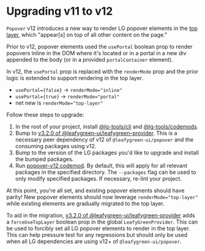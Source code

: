 # Upgrading v11 to v12

`Popover` v12 introduces a new way to render LG popover elements in the [top layer](https://developer.mozilla.org/en-US/docs/Glossary/Top_layer), which "appear[s] on top of all other content on the page."

Prior to v12, popover elements used the `usePortal` boolean prop to render popovers inline in the DOM where it's located or in a portal in a new div appended to the body (or in a provided `portalContainer` element).

In v12, the `usePortal` prop is replaced with the `renderMode` prop and the prior logic is extended to support rendering in the top layer.

- `usePortal={false}` -> `renderMode="inline"`
- `usePortal={true}` -> `renderMode="portal"`
- net new is `renderMode="top-layer"`

Follow these steps to upgrade:

1. In the root of your project, install [@lg-tools/cli](https://github.com/mongodb/leafygreen-ui/blob/main/tools/cli/README.md#installation) and [@lg-tools/codemods](https://github.com/mongodb/leafygreen-ui/blob/main/tools/codemods/README.md#installation).
2. Bump to [v3.2.0 of @leafygreen-ui/leafygreen-provider](https://github.com/mongodb/leafygreen-ui/blob/main/packages/leafygreen-provider/CHANGELOG.md#320). This is a necessary peer dependency of v12 of `@leafygreen-ui/popover` and the consuming packages using v12.
3. Bump to the version of the LG packages you'd like to upgrade and install the bumped packages.
4. Run [popover-v12 codemod](https://github.com/mongodb/leafygreen-ui/tree/main/tools/codemods#popover-v12). By default, this will apply for all relevant packages in the specified directory. The `--packages` flag can be used to only modify specified packages. If necessary, re-lint your project.

At this point, you're all set, and existing popover elements should have parity! New popover elements should now leverage `renderMode="top-layer"` while existing elements are gradually migrated to the top layer.

To aid in the migration, [v3.2.0 of @leafygreen-ui/leafygreen-provider](https://github.com/mongodb/leafygreen-ui/blob/main/packages/leafygreen-provider/CHANGELOG.md#320) adds a `forceUseTopLayer` boolean prop in the global `LeafyGreenProvider`. This can be used to forcibly set all LG popover elements to render in the top layer. This can help pressure test for any regressions but should only be used when all LG dependencies are using v12+ of `@leafygreen-ui/popover`.
